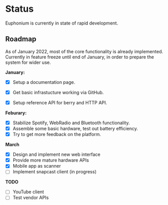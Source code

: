 # Status

Euphonium is currently in state of rapid development. 

## Roadmap

As of January 2022, most of the core functionality is already implemented. Currently in feature freeze until end of January, in order to prepare the system for wider use.

**January:**

 - [x] Setup a documentation page.
 - [x] Get basic infrastucture working via GitHub.
 - [x] Setup reference API for berry and HTTP API.
 

**Feburary:**

 - [x] Stabilize Spotify, WebRadio and Bluetooth functionality.
 - [x] Assemble some basic hardware, test out battery efficiency.
 - [x] Try to get more feedback on the platform.

**March**
 - [x] Design and implement new web interface
 - [x] Provide more mature hardware APIs
 - [x] Mobile app as scanner
 - [ ] Implement snapcast client (in progress)

**TODO**
 - [ ] YouTube client
 - [ ] Test vendor APIs
